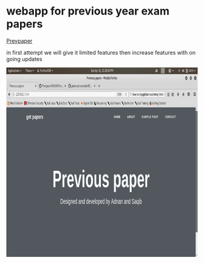 
<h1 color="blue">webapp for previous year exam papers</h1>
<a href="http://adnansheikh123.pythonanywhere.com/">Prevpaper</a>
<p> in first attempt we will give it limited features then increase features with on going updates</p>
 <img src="https://github.com/addddd123/Prevpaper/blob/master/readme.png" alt="Smiley face" height="500" width="720">
